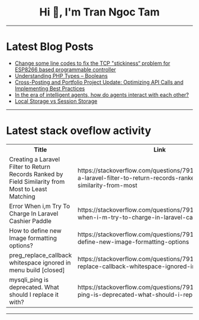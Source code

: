 <h1 align="center">Hi 👋, I'm Tran Ngoc Tam</h1>

---

# Latest Blog Posts 
<!-- BLOG-POST-LIST:START -->
- [Change some line codes to fix the TCP &quot;stickiness“ problem for ESP8266 based programmable controller](https://dev.to/zhangzhuyue/change-some-line-codes-to-fix-the-tcp-stickiness-problem-for-esp8266-based-programmable-controller-pmp)
- [Understanding PHP Types – Booleans](https://dev.to/hurayraiit/understanding-php-types-booleans-256c)
- [Cross-Posting and Portfolio Project Update: Optimizing API Calls and Implementing Best Practices](https://dev.to/jesse_chong_3bcc276c4f950/cross-posting-and-portfolio-project-update-optimizing-api-calls-and-implementing-best-practices-4ifp)
- [In the era of intelligent agents, how do agents interact with each other?](https://dev.to/shanchang/in-the-era-of-intelligent-agents-how-do-agents-interact-with-each-other-3ghg)
- [Local Storage vs Session Storage](https://dev.to/shyam0118/local-storage-vs-session-storage-2m4g)
<!-- BLOG-POST-LIST:END -->

---

# Latest stack oveflow activity
<table>
  <tr><th>Title</th><th>Link</th></tr>
  <!-- STACKOVERFLOW:START --><tr><td>Creating a Laravel Filter to Return Records Ranked by Field Similarity from Most to Least Matching</td><td>https://stackoverflow.com/questions/79108278/creating-a-laravel-filter-to-return-records-ranked-by-field-similarity-from-most</td></tr><tr><td>Error When i,m Try To Charge In Laravel Cashier Paddle</td><td>https://stackoverflow.com/questions/79108260/error-when-i-m-try-to-charge-in-laravel-cashier-paddle</td></tr><tr><td>How to define new Image formatting options?</td><td>https://stackoverflow.com/questions/79108133/how-to-define-new-image-formatting-options</td></tr><tr><td>preg_replace_callback whitespace ignored in menu build [closed]</td><td>https://stackoverflow.com/questions/79108012/preg-replace-callback-whitespace-ignored-in-menu-build</td></tr><tr><td>mysqli_ping is deprecated. What should I replace it with?</td><td>https://stackoverflow.com/questions/79107928/mysqli-ping-is-deprecated-what-should-i-replace-it-with</td></tr><!-- STACKOVERFLOW:END -->
</table>

---


